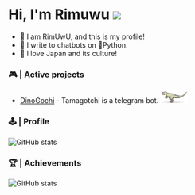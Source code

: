 # Hi, I'm Rimuwu <img src="https://media.giphy.com/media/hvRJCLFzcasrR4ia7z/giphy.gif" width="30">

- 🍡 I am RimUwU, and this is my profile!
- 🤖 I write to chatbots on 🐍Python.
- 🎍 I love Japan and its culture!

### 🎮 | Active projects

- [DinoGochi](https://github.com/Rimuwu/DinoGochi) - Tamagotchi is a telegram bot. <img src="images/dino.png" width="55">

### 🕹 | Profile

![GitHub stats](https://github-profile-summary-cards.vercel.app/api/cards/profile-details?username=Rimuwu&theme=github_dark )

### 🏆 | Achievements

![GitHub stats](https://github-profile-trophy.vercel.app/?username=Rimuwu&margin-w=5&theme=radical)
